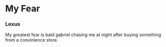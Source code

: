 # My Fear 
### Lexus

My greatest fear is bald gabriel chasing me at night after buying something from a convinience store.
